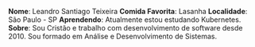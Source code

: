 **Nome**: Leandro Santiago Teixeira
**Comida Favorita**: Lasanha
**Localidade**: São Paulo - SP
**Aprendendo**: Atualmente estou estudando Kubernetes.
**Sobre**: Sou Cristão e trabalho com desenvolvimento de software desde 2010. Sou formado em Análise e Desenvolvimento de Sistemas.